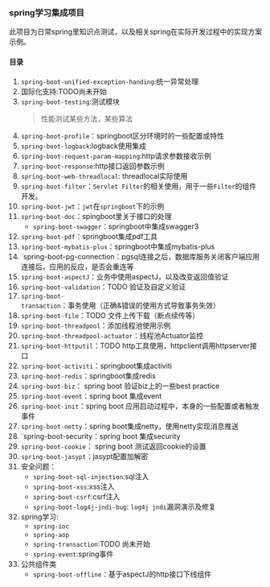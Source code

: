 ### spring学习集成项目
此项目为日常spring里知识点测试，以及相关spring在实际开发过程中的实现方案示例。

#### 目录
1. `spring-boot-unified-exception-handing`:统一异常处理
2. 国际化支持:TODO尚未开始
3. `spring-boot-testing`:测试模块
    > 性能测试某些方法，某些算法
4. `spring-boot-profile`：springboot区分环境时的一些配置或特性
5. `spring-boot-logback`:logback使用集成
6. `spring-boot-request-param-mapping`:http请求参数接收示例
7. `spring-boot-response`:http接口返回参数示例
8. `spring-boot-web-threadlocal`: threadlocal实际使用
9. `spring-boot-filter`：`Servlet Filter`的相关使用，用于一些`Filter`的组件开发。
10. `spring-boot-jwt`：`jwt`在`springboot`下的示例
11. `spring-boot-doc`：spingboot里关于接口的处理
    - `spring-boot-swagger`：springboot中集成swagger3
12. `spring-boot-pdf`：springboot集成pdf工具
13. `spring-boot-mybatis-plus`：springboot中集成mybatis-plus
14. `spring-boot-pg-connection：pgsql连接之后，数据库服务关闭客户端应用连接后，应用的反应，是否会重连等
15. `spring-boot-aspectJ`：业务中使用aspectJ，以及改变返回值验证
16. `spring-boot-validation`：TODO 验证及自定义验证
17. `spring-boot-transaction`：事务使用（正确&错误的使用方式导致事务失效）
18. `spring-boot-file`：TODO 文件上传下载（断点续传等）
19. `spring-boot-threadpool`：添加线程池使用示例
20. `spring-boot-threadpool-actuator`：线程池Actuator监控
21. `spring-boot-httputil`：TODO http工具使用，httpclient调用httpserver接口
22. `spring-boot-activiti`：springboot集成activiti
23. `spring-boot-redis`：springboot集成redis
24. `spring-boot-biz`： spring boot 验证biz上的一些best practice
25. `spring-boot-event`：spring boot 集成event
26. `spring-boot-init`：spring boot 应用启动过程中，本身的一些配置或者触发事件
27. `spring-boot-netty`：spring boot集成netty，使用netty实现消息推送
28. `spring-boot-security：spring boot 集成security
29. `spring-boot-cookie`： spring boot 测试返回cookie的设置
30. `spring-boot-jasypt`：jasypt配置加解密
31. 安全问题：
     * `spring-boot-sql-injection`:sql注入
     * `spring-boot-xss`:xss注入
     * `spring-boot-csrf`:csrf注入
     * `spring-boot-log4j-jndi-bug`: `log4j jndi`漏洞演示及修复
32. spring学习:
     * `spring-ioc`
     * `spring-aop`
     * `spring-transaction`:TODO 尚未开始
     * `spring-event`:spring事件
33. 公共组件类
     * `spring-boot-offline`：基于aspectJ的http接口下线组件